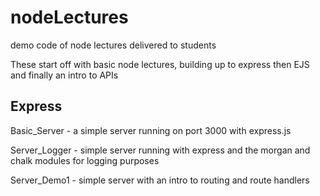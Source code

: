 # nodeLectures
demo code of node lectures delivered to students

These start off with basic node lectures, building up to express 
then EJS and finally an intro to APIs



## Express
Basic_Server - a simple server running on port 3000 with express.js

Server_Logger - simple server running with express and the morgan and chalk modules for
logging purposes

Server_Demo1 - simple server with an intro to routing and route handlers
